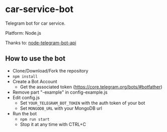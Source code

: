 # car-service-bot
Telegram bot for car service.

Platform: Node.js 

Thanks to: [node-telegram-bot-api](https://github.com/yagop/node-telegram-bot-api) 

## How to use the bot

* Clone/Download/Fork the repository
* ```npm install```
* Create a Bot Account 
    * Get the associated token (https://core.telegram.org/bots/#botfather)
* Remove part "-example" in config-example.js
* Edit config.js
    * Set ```YOUR_TELEGRAM_BOT_TOKEN``` with the auth token of your bot
    * Set ```MONGODB_URL``` with your MongoDB url
* Run the bot
    * ```npm run start``` 
    * Stop it at any time with CTRL+C